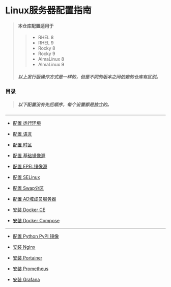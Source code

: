 Linux服务器配置指南
=
> #### 本仓库配置适用于
>> - RHEL 8
>> - RHEL 9
>> - Rocky 8
>> - Rocky 9
>> - AlmaLinux 8
>> - AlmaLinux 9
> ##### 以上发行版操作方式是一样的，但是不同的版本之间依赖的仓库有区别。

### 目录
> ##### 以下配置没有先后顺序，每个设置都是独立的。
---

- [配置 运行环境](guide/00_boot_mode.md)

- [配置 语言](guide/01_language.md)

- [配置 时区](guide/02_timezone.md)

- [配置 基础镜像源](guide/03_mirrors.md)

- [配置 EPEL镜像源](guide/09_epel.md)

- [配置 SELinux](guide/04_SELinux.md)

- [配置 Swap分区](guide/15_swap.md)

- [配置 AD域成员服务器](guide/05_windows_domain.md)

- [安装 Docker CE](guide/06_docker-ce.md)

- [安装 Docker Compose](guide/07_docker-compose.md)

---

- [配置 Python PyPI 镜像](guide/08_python_pypi.md)

- [安装 Nginx](guide/11_nginx.md)

- [安装 Portainer](guide/10_portainer.md)

- [安装 Prometheus](guide/12_prometheus.md)

- [安装 Grafana](guide/13_grafana.md)
